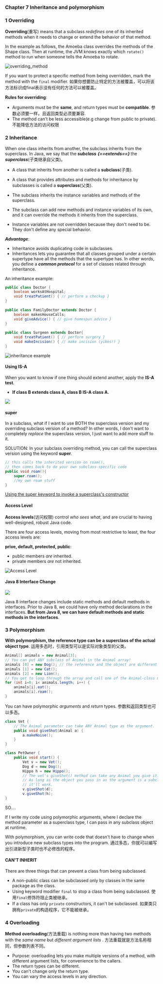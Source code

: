 ### **Chapter 7 Inheritance and polymorphism**
### 1 Overriding

**Overriding**(重写) means that a subclass *redefines* one of its inherited methods when it needs to change or extend the behavior of that method.

In the example as follows, the Amoeba class overrides the methods of the Shape class. Then at runtime, the JVM knows exactly which `rotate()` method to run when someone tells the Amoeba to rotate.

![overriding_method](figures/overriding_method.png)

If you want to protect a specific method from being overridden, mark the method with the `final` modifier. 如果你想要防止特定的方法被覆盖，可以将该方法标识成final表示没有任何的方法可以被覆盖。

**Rules for overriding**:

* Arguments must be the **same**, and return types must be **compatible**. 参数必须要一样，且返回类型必须要兼容.
* The method can't be less accessible(e.g change from public to private). 不能降低方法的访问权限


### 2 Inheritance

When one class inherits from another, the subclass inherits from the superclass. In Java, we say that the ***subclass*** <b><i>{==extends==} </b></i> the ***superclass***(子类继承自父类)。

* A class that inherits from another is called a **subclass**(子类).
* A class that provides attributes and methods for inheritance by subclasses is called a **superclass**(父类). 


* The subclass inherits the instance variables and methods of the superclass.
* The subclass can add new methods and instance variables of its own, and it can override the methods it inherits from the superclass.
* Instance variables are not overridden because they don't need to be. They don't define any special behavior.

***Advantage***:

* Inheritance avoids duplicating code in subclasses.
* Inheritances lets you guarantee that all classes grouped under a certain supertype have all the methods that the supertype has. In other words, you define a ***common protocol*** for a set of classes related through inheritance.
 
 
An inheritance example:

```Java
public class Doctor {
    boolean worksAtHospital;
    void treatPatient() { // perform a checkup }
}
    
public class FamilyDoctor extends Doctor {
    boolean makesHouseCalls; 
    void giveAdvice() { // give homespun advice }
}
    
public class Surgeon extends Doctor{
    void treatPatient() { // perform surgery }
    void makeIncision() { // make incision (yikes!) }
}
```
    

![inheritance example](figures/inheritanceExample.png)


#### Using IS-A

When you want to know if one thing should extend another, apply the **IS-A test**.

* **If class B extends class A, class B IS-A class A.** 

![](figures/is-a-test.gif)


#### super

In a subclass, what if I want to use BOTH the superclass version and my overriding subclass version of a method? In other words, I don't want to completely *replace* the superclass version, I just want to add more stuff to it.

SOLUTION: In your subclass overriding method, you can call the superclass version using the keyword **super**.

```Java
// this calls the inherited version on roam(),
// then comes back to do your own subclass-specific code
public void roam(){
    super.roam();
    //my own roam stuff
}
```

[Using the super keyword to invoke a superclass's constructor](ch9/l#invoke-a-superclass-constructor)

#### Access Level

**Access levels**(访问权限) control *who sees what*, and are crucial to having well-designed, robust Java code.

There are four access levels, moving from most restrictive to least, the four access levels are: 

**prive, default, protected, public**:

* public members *_are_* inherited. 
* private members *_are_* not inherited.

![Access Level](figures/AccessLevel.jpg)

#### Java 8 Interface Change

![](figures/Java8InterfaceChange.jpg)


Java 8 interface changes include static methods and default methods in interfaces. Prior to Java 8, we could have only method declarations in the interfaces. **But from Java 8, we can have default methods and static methods in the interfaces**.


### 3 Polymorphism

**With polymorphism, the reference type can be a superclass of the actual object type**. 运用多态时，引用类型可以是实际对象类型的父类。

```Java
Animal[] animals = new Animal[3];
// You can put ANY subclass of Animal in the Animal array!
animals [0] = new Dog(); // the reference and the object are different
animals [1] = new Cat();
animals [2] = new Lion();
// You get to loop through the array and call one of the Animal-class methods, and every object does the right thing!
for (int i=0; i< animals.length; i++) {
    animals[i].eat();
    animals[i].roam();
}
```

You can have polymorphic _arguments_ and _return_ types. 参数和返回类型也可以多态。

```Java
class Vet {
    // The Animal parameter can take ANY Animal type as the argument.
    public void giveShot(Animal a) { 
        a.makeNoise(); 
    }
}

class PetOwner {
    public void start() { 
        Vet v = new Vet(); 
        Dog d = new Dog(); 
        Hippo h = new Hippo(); 
        // The vet's giveShot() method can take any Animal you give it.
        // As long as the object you pass in as the argument is a subclass of Animal, 
        // it'll work.
        v.giveShot(d); 
        v.giveShot(h);
}
```

SO....

If I write my code using polymorphic arguments, where I declare the method parameter as a superclass type, I can pass in any subclass object at runtime.

With polymorphism, you can write code that doesn't have to change when you introduce new subclass types into the program. 通过多态，你就可以编写出引进新型子类时也不必修改的程序。 

#### CAN'T INHERIT

There are three things that can prevent a class from being subclassed.

* A non-public class can be subclassed only by classes in the same package as the class.
* Using keyword modifier `final` to stop a class from being subclassed. 使用`final`修饰符阻止类被继承。
* If a class has only `private` constructors, it can't be subclassed. 如果类只拥有`private`的构造程序，它不能被继承。



### 4 Overloading

**Method overloading**(方法重载) is nothing more than having two methods with the _same name_ but _different argument lists_ . 方法重载就是方法名称相同，但参数列表不同。
 
* Purpose: overloading lets you make multiple versions of a method, with different argument lists, for convenience to the callers. 
* The return types can be different.
* You can't change only the return type.
* You can vary the access levels in any direction.
